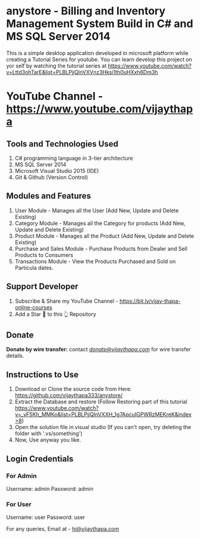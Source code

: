 # anystore - Billing and Inventory Management System Build in C# and MS SQL Server 2014

This is a simple desktop application developed in microsoft platform while creating a Tutorial Series for youtube.
You can learn develop this project on yor self by watching the tutorial series at https://www.youtube.com/watch?v=Lttd3ohTarE&list=PLBLPjjQlnVXVnz3Hksi1th0uHXxh6Dm3h

# YouTube Channel - https://www.youtube.com/vijaythapa

## Tools and Technologies Used
1. C# programming language in 3-tier architecture
2. MS SQL Server 2014 
3. Microsoft Visual Studio 2015 (IDE)
4. Git & Github (Version Control)

## Modules and Features
1. User Module - Manages all the User (Add New, Update and Delete Existing)
3. Category Module - Manages all the Category for products (Add New, Update and Delete Existing)
4. Product Module - Manages all the Product (Add New, Update and Delete Existing)
5. Purchase and Sales Module - Purchase Products from Dealer and Sell Products to Consumers
6. Transactions Module - View the Products Purchased and Sold on Particula dates.



## Support Developer
1. Subscribe & Share my YouTube Channel - https://bit.ly/vijay-thapa-online-courses
2. Add a Star 🌟  to this 👆 Repository

## Donate

**Donate by wire transfer:** contact *donate@vijaythapa.com* for wire transfer details. 



## Instructions to Use
1. Download or Clone the source code from Here: https://github.com/vijaythapa333/anystore/
2. Extract the Database and restore (Follow Restoring part of this tutorial  https://www.youtube.com/watch?v=_yF5Kh_MMKo&list=PLBLPjjQlnVXXH_1g7ApcuIGPWRzMEKreK&index=8)
3. Open the solution file in visual studio (If you can't open, try deleting the folder with '.vs/something')
4. Now, Use anyway you like.

## Login Credentials
### For Admin
Username: admin
Password: admin

### For User
Username: user
Password: user

For any queries, Email at - hi@vijaythapa.com
